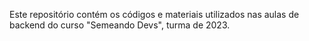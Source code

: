Este repositório contém os códigos e materiais utilizados nas aulas de backend do curso "Semeando Devs", turma de 2023.

